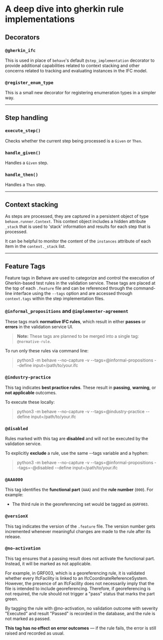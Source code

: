 # A deep dive into gherkin rule implementations

## Decorators

### `@gherkin_ifc`

This is used in place of `behave`'s default `@step_implementation` decorator
to provide additional capabilities related to context stacking and other concerns
related to tracking and evaluating instances in the IFC model.

### `@register_enum_type`

This is a small new decorator for registering enumeration types in a simpler way.

---
## Step handling

### `execute_step()`

Checks whether the current step being processed is a `Given` or `Then`.

### `handle_given()`

Handles a `Given` step.

### `handle_then()`

Handles a `Then` step.

---
## Context stacking

As steps are processed, they are captured in a persistent object of type `behave.runner.Context`.
This context object includes a hidden attribute `_stack` that is used to 'stack' information
and results for each step that is processed.

It can be helpful to monitor the content of the `instances` attribute of each item in the 
`context._stack` list.

---

## Feature Tags

Feature tags in Behave are used to categorize and control the execution of Gherkin-based test rules in the validation service. These tags are placed at the top of each `.feature` file and can be referenced through the command-line interface using the `--tags` option and are accessed through `context.tags` within the step implementation files.

### `@informal_propositions` and `@implementer-agreement`

These tags mark **normative IFC rules**, which result in either **passes** or **errors** in the validation service UI.

> **Note:** These tags are planned to be merged into a single tag: `@normative-rule`.

To run only these rules via command line:

> python3 -m behave --no-capture -v --tags=@informal-propositions --define input=/path/to/your.ifc

### `@industry-practice`

This tag indicates **best practice rules**. These result in **passing**, **warning**, or **not applicable** outcomes.

To execute these locally:
> python3 -m behave --no-capture -v --tags=@industry-practice --define input=/path/to/your.ifc

### `@disabled`

Rules marked with this tag are **disabled** and will not be executed by the validation service.

To explicitly **exclude** a rule, use the same --tags variable and a hyphen:
> python3 -m behave --no-capture -v --tags=@informal-propositions --tags=-@disabled --define input=/path/to/your.ifc



### `@AAA000`

This tag identifies the **functional part** (`AAA`) and the **rule number** (`000`). For example:

- The third rule in the georeferencing set would be tagged as `@GRF003`.


### `@versionX`

This tag indicates the version of the `.feature` file.
The version number gets incremented whenever meaningful changes are made to the rule after its release.


### `@no-activation`

This tag ensures that a passing result does not activate the functional part. Instead, it will be marked as not applicable.

For example, in GRF003, which is a georeferencing rule, it is validated whether every IfcFacility is linked to an IfcCoordinateReferenceSystem. However, the presence of an IfcFacility does not necessarily imply that the file is intended to include georeferencing. Therefore, if georeferencing is not required, the rule should not trigger a "pass" status that marks the part green.

By tagging the rule with @no-activation, no validation outcome with severity "Executed" and result "Passed" is recorded in the database, and the rule is not marked as passed. 

**This tag has no effect on error outcomes** — if the rule fails, the error is still raised and recorded as usual.
